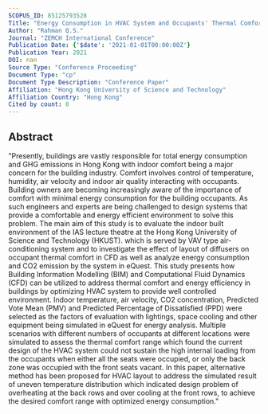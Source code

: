 ```yaml
---
SCOPUS_ID: 85125793528
Title: "Energy Consumption in HVAC System and Occupants' Thermal Comfort Optimization Using BIM-Supported Computational Approach"
Author: "Rahman Q.S."
Journal: "ZEMCH International Conference"
Publication Date: {'$date': '2021-01-01T00:00:00Z'}
Publication Year: 2021
DOI: nan
Source Type: "Conference Proceeding"
Document Type: "cp"
Document Type Description: "Conference Paper"
Affiliation: "Hong Kong University of Science and Technology"
Affiliation Country: "Hong Kong"
Cited by count: 0
---
```


## Abstract
"Presently, buildings are vastly responsible for total energy consumption and GHG emissions in Hong Kong with indoor comfort being a major concern for the building industry. Comfort involves control of temperature, humidity, air velocity and indoor air quality interacting with occupants. Building owners are becoming increasingly aware of the importance of comfort with minimal energy consumption for the building occupants. As such engineers and experts are being challenged to design systems that provide a comfortable and energy efficient environment to solve this problem. The main aim of this study is to evaluate the indoor built environment of the IAS lecture theatre at the Hong Kong University of Science and Technology (HKUST). which is served by VAV type air-conditioning system and to investigate the effect of layout of diffusers on occupant thermal comfort in CFD as well as analyze energy consumption and CO2 emission by the system in eQuest. This study presents how Building Information Modelling (BIM) and Computational Fluid Dynamics (CFD) can be utilized to address thermal comfort and energy efficiency in buildings by optimizing HVAC system to provide well controlled environment. Indoor temperature, air velocity, CO2 concentration, Predicted Vote Mean (PMV) and Predicted Percentage of Dissatisfied (PPD) were selected as the factors of evaluation with lightings, space cooling and other equipment being simulated in eQuest for energy analysis. Multiple scenarios with different numbers of occupants at different locations were simulated to assess the thermal comfort range which found the current design of the HVAC system could not sustain the high internal loading from the occupants when either all the seats were occupied, or only the back zone was occupied with the front seats vacant. In this paper, alternative method has been proposed for HVAC layout to address the simulated result of uneven temperature distribution which indicated design problem of overheating at the back rows and over cooling at the front rows, to achieve the desired comfort range with optimized energy consumption."
